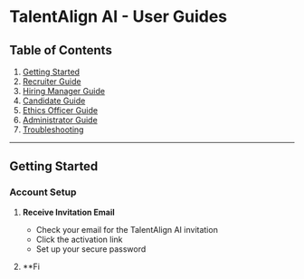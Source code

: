 # TalentAlign AI - User Guides

## Table of Contents

1. [Getting Started](#getting-started)
2. [Recruiter Guide](#recruiter-guide)
3. [Hiring Manager Guide](#hiring-manager-guide)
4. [Candidate Guide](#candidate-guide)
5. [Ethics Officer Guide](#ethics-officer-guide)
6. [Administrator Guide](#administrator-guide)
7. [Troubleshooting](#troubleshooting)

---

## Getting Started

### Account Setup

1. **Receive Invitation Email**
   - Check your email for the TalentAlign AI invitation
   - Click the activation link
   - Set up your secure password

2. **Fi